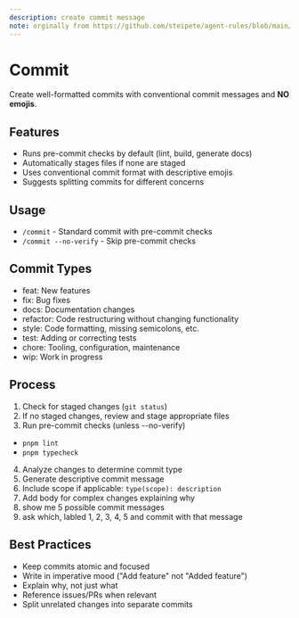 ```yaml
---
description: create commit message
note: orginally from https://github.com/steipete/agent-rules/blob/main/project-rules/commit.mdc 
---
```

# Commit

Create well-formatted commits with conventional commit messages and **NO emojis**.

## Features

- Runs pre-commit checks by default (lint, build, generate docs)
- Automatically stages files if none are staged
- Uses conventional commit format with descriptive emojis
- Suggests splitting commits for different concerns

## Usage

- `/commit` - Standard commit with pre-commit checks
- `/commit --no-verify` - Skip pre-commit checks

## Commit Types

- feat: New features
- fix: Bug fixes
- docs: Documentation changes
- refactor: Code restructuring without changing functionality
- style: Code formatting, missing semicolons, etc.
- test: Adding or correcting tests
- chore: Tooling, configuration, maintenance
- wip: Work in progress

## Process

1. Check for staged changes (`git status`)
2. If no staged changes, review and stage appropriate files
3. Run pre-commit checks (unless --no-verify)

- `pnpm lint`
- `pnpm typecheck`

4. Analyze changes to determine commit type
5. Generate descriptive commit message
6. Include scope if applicable: `type(scope): description`
7. Add body for complex changes explaining why
8. show me 5 possible commit messages
9. ask which, labled 1, 2, 3, 4, 5 and commit with that message

## Best Practices

- Keep commits atomic and focused
- Write in imperative mood ("Add feature" not "Added feature")
- Explain why, not just what
- Reference issues/PRs when relevant
- Split unrelated changes into separate commits
